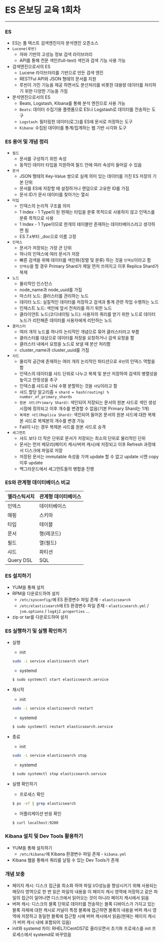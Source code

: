 # ES 온보딩 교육 1회차

<hr>

### ES
* ES는 풀 텍스트 검색엔진이자 분석엔진 오픈소스
* `Lucene(루씬)`
    * 자바 기반의 고성능 정보 검색 라이브러리
    * API를 통해 전문 색인(full-text) 색인과 검색 기능 사용 가능
* 검색엔진으로서의 ES
    * Lucene 라이브러리를 기반으로 만든 검색 엔진
    * RESTFul API와 JSON 형태의 문서를 지원
    * 루씬이 가진 기능을 제공 하면서도 분산처리를 비롯한 대용량 데이터를 처리하기 위한 다양한 기능을 가짐
* 분석엔진으로서의 ES
    * Beats, Logstash, Kibana를 통해 분석 엔진으로 사용 가능
    * `Beats`: 데이터 수집기용 플랫폼으로 ES나 Logstash로 데이터를 전송하는 도구
    * `Logstash`: 필터링한 데이터(로그)를 ES에 문서로 저장하는 도구 
    * `Kibana`: 수집된 데이터를 통계/집계하는 웹 기반 시각화 도구

### ES 용어 및 개념 정리
* `필드`
    * 문서를 구성하기 위힌 속성
    * 동적인 데이터 타입을 지원하여 필드 안에 여러 속성이 들어갈 수 있음
* `문서`
    * JSON 형태의 Key-Value 쌍으로 실제 의미 있는 데이터를 가진 ES 저장의 기본 단위
    * 문서를 ES에 저장할 때 설정하거나 랜덤으로 고유한 ID를 가짐
    * 문서 ID가 문서 데이터를 찾아가는 열쇠
* `타입`
    * 인덱스의 논리적 구조를 의미
    * 1 Index - 1 Type이 된 현재는 타입을 분류 목적으로 사용하지 않고 인덱스를 분류 목적으로 사용
    * 1 Index - 1 Type이므로 한개의 테이블만 존재하는 데이터베이스라고 생각하면 됨
    * ES 7.x부터 _doc으로 이름 고정
* `인덱스`
    * 문서가 저장되는 가장 큰 단위
    * 하나의 인덱스에 여러 문서가 저장
    * 빠른 검색을 위해 데이터를 색인화(정렬 및 분류) 하는 것을 `인덱싱`이라고 함
    * `인덱싱`을 할 경우 Primary Shard가 제일 먼저 쓰여지고 이후 Replica Shard가 복제
* `노드`
    * 물리적인 인스턴스
    * node_name과 node_uuid를 가짐
    * 마스터 노드: 클러스터를 관리하는 노드
    * 데이터 노드: 실질적인 데이터를 저장하고 검색과 통계 관련 작업 수행하는 노드
    * 인제스트 노드: 색인에 앞서 전처리를 하기 위한 노드
    * 클라이언트 노드(코디네이팅 노드): 사용자의 쿼리를 받기 위한 노드로 데이터 노드가 리턴해준 데이터를 사용자에게 리턴하는 노드
* `클러스터`
    * 여러 개의 노드를 하나의 논리적인 개념으로 묶어 클러스터라고 부름
    * 클러스터를 대상으로 데이터를 저장을 요청하거나 검색 요청을 함
    * 클러스터 내에서 요청을 노드로 보낼 때 분산 처리함
    * cluster_name과 cluster_uuid를 가짐
* `샤드`
    * 물리적 공간에 존재하는 여러 개의 논리적인 파티션으로 `루씬`의 인덱스 역할을 함
    * 인덱스의 데이터를 샤드 단위로 나누고 복제 및 분산 저장하여 검색의 병렬성을 높이고 안정성을 추구
    * 인덱스를 샤드로 나눠 수평 분할하는 것을 `샤딩`이라고 함
    * 샤드 할당 알고리즘 = `shard = hash(routing) % number_of_primary_shards`
    * `원본 샤드(Primary Shard)`: 색인되어 저장되는 문서의 원본 샤드로 색인 생성 시점에 정의되고 이후 개수를 변경할 수 없음(기본 Primary Shard는 1개)
    * `복제본 샤드(Replica Shard)`: 색인되어 들어온 문서의 원본 샤드에 대한 복제본 샤드로 복제본의 개수를 변경 가능
    * Fail이 나는 경우 복제본 샤드를 원본 샤드로 승격
* `세그먼트`
    * 샤드 보다 더 작은 단위로 문서가 저장되는 최소의 단위로 물리적인 단위
    * 문서는 먼저 메모리(페이지 캐시/버퍼 캐시)에 저장되고 이후 Refresh 과정에서 디스크에 파일로 저장
    * 저장된 문서는 immutable 속성을 가져 update 할 수 없고 update 시엔 copy 이후 update
    * 백그라운드에서 세그먼트들의 병합을 진행

### ES와 관계형 데이터베이스 비교
| 엘라스틱서치 | 관계형 데이터베이스 |
|:--------|:--------|
| 인덱스 | 데이터베이스 |
| 매핑 | 스키마 |
| 타입 | 테이블 |
| 문서 | 행(레코드) |
| 필드 | 열(필드) |
| 샤드 | 파티션 |
| Query DSL | SQL |

### ES 설치하기
* YUM을 통해 설치
* RPM을 다운로드하여 설치
    * `/etc/sysconfig/`에 ES 환경변수 파일 존재 - `elasticsearch`
    * `/etc/elasticsearch`에 ES 환경변수 파일 존재 - `elasticsearch.yml` / `jvm.options` / `log4j2.properties` ...
* zip or tar를 다운로드하여 설치

### ES 실행하기 및 실행 확인하기
* 실행
    * init 
    ```bash
    sudo -i service elasticsearch start
    ```

    * systemd
    ```bash
    $ sudo systemctl start elasticsearch.service
    ```

* 재시작
    * init 
    ```bash
    sudo -i service elasticsearch restart
    ```

    * systemd
    ```bash
    $ sudo systemctl restart elasticsearch.service
    ```

* 종료
    * init 
    ```bash
    sudo -i service elasticsearch stop
    ```

    * systemd
    ```bash
    $ sudo systemctl stop elasticsearch.service
    ```

* 실행 확인하기
    * 프로세스 확인
    ```bash
    $ ps -ef | grep elasticsearch
    ```
    * 어플리케이션 반응 확인
    ```bash
    $ curl localhost:9200
    ```

### Kibana 설치 및 Dev Tools 활용하기
* YUM을 통해 설치하기
    * `/etc/kibana/`에 Kibana 환경변수 파일 존재 - `kibana.yml`
* Kibana 웹을 통해서 쿼리를 날릴 수 있는 Dev Tools가 존재

### 개념 보충
* 페이지 캐시: 디스크 접근을 최소화 하여 파일 I/O성능을 향상시키기 위해 사용되는 메모리 영역으로 한 번 읽은 파일의 내용을 이 페이지 캐시 영역에 저장하고 같은 파일의 접근이 일어나면 디스크에서 읽어오는 것이 아니라 페이지 캐시에서 읽음
* 버퍼 캐시: 디스크의 블록 단위로 데이터를 전송하는 블록 디바이스가 가지고 있는 블록 자체에 대한 캐시로 커널이 특정 블록에 접근하면 블록의 내용을 버퍼 캐시 영역에 저장하고 동일한 블록에 접근할 시에 버퍼 캐시에서 읽음(현재는 페이지 캐시가 버퍼 캐시 내에 포함되어 있음)
* init와 systemd 차이: RHEL7/CentOS7로 올라오면서 초기화 프로세스를 init 프로세스에서 systemd로 바꾸었음